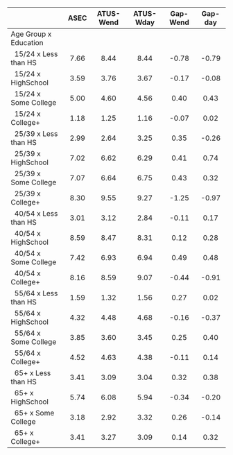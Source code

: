 
|                      |         ASEC |    ATUS-Wend |    ATUS-Wday |     Gap-Wend |      Gap-day |
| -------------------- | :----------: | :----------: | :----------: | :----------: | :----------: |
| Age Group x Education |              |              |              |              |              |
| &nbsp;&nbsp;15/24 x Less than HS |         7.66 |         8.44 |         8.44 |        -0.78 |        -0.79 |
| &nbsp;&nbsp;15/24 x HighSchool |         3.59 |         3.76 |         3.67 |        -0.17 |        -0.08 |
| &nbsp;&nbsp;15/24 x Some College |         5.00 |         4.60 |         4.56 |         0.40 |         0.43 |
| &nbsp;&nbsp;15/24 x College+ |         1.18 |         1.25 |         1.16 |        -0.07 |         0.02 |
| &nbsp;&nbsp;25/39 x Less than HS |         2.99 |         2.64 |         3.25 |         0.35 |        -0.26 |
| &nbsp;&nbsp;25/39 x HighSchool |         7.02 |         6.62 |         6.29 |         0.41 |         0.74 |
| &nbsp;&nbsp;25/39 x Some College |         7.07 |         6.64 |         6.75 |         0.43 |         0.32 |
| &nbsp;&nbsp;25/39 x College+ |         8.30 |         9.55 |         9.27 |        -1.25 |        -0.97 |
| &nbsp;&nbsp;40/54 x Less than HS |         3.01 |         3.12 |         2.84 |        -0.11 |         0.17 |
| &nbsp;&nbsp;40/54 x HighSchool |         8.59 |         8.47 |         8.31 |         0.12 |         0.28 |
| &nbsp;&nbsp;40/54 x Some College |         7.42 |         6.93 |         6.94 |         0.49 |         0.48 |
| &nbsp;&nbsp;40/54 x College+ |         8.16 |         8.59 |         9.07 |        -0.44 |        -0.91 |
| &nbsp;&nbsp;55/64 x Less than HS |         1.59 |         1.32 |         1.56 |         0.27 |         0.02 |
| &nbsp;&nbsp;55/64 x HighSchool |         4.32 |         4.48 |         4.68 |        -0.16 |        -0.37 |
| &nbsp;&nbsp;55/64 x Some College |         3.85 |         3.60 |         3.45 |         0.25 |         0.40 |
| &nbsp;&nbsp;55/64 x College+ |         4.52 |         4.63 |         4.38 |        -0.11 |         0.14 |
| &nbsp;&nbsp;65+ x Less than HS |         3.41 |         3.09 |         3.04 |         0.32 |         0.38 |
| &nbsp;&nbsp;65+ x HighSchool |         5.74 |         6.08 |         5.94 |        -0.34 |        -0.20 |
| &nbsp;&nbsp;65+ x Some College |         3.18 |         2.92 |         3.32 |         0.26 |        -0.14 |
| &nbsp;&nbsp;65+ x College+ |         3.41 |         3.27 |         3.09 |         0.14 |         0.32 |

